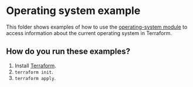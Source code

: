 # Operating system example

This folder shows examples of how to use the [operating-system module](https://github.com/terraform-modules-krish/terraform-aws-utilities/blob/v0.1.6/modules/operating-system) to access information
about the current operating system in Terraform.




## How do you run these examples?

1. Install [Terraform](https://www.terraform.io/).
1. `terraform init`.
1. `terraform apply`.



